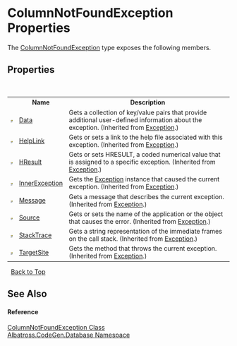 # ColumnNotFoundException Properties
 

The <a href="E7D5382F">ColumnNotFoundException</a> type exposes the following members.


## Properties
&nbsp;<table><tr><th></th><th>Name</th><th>Description</th></tr><tr><td>![Public property](media/pubproperty.gif "Public property")</td><td><a href="http://msdn2.microsoft.com/en-us/library/2wyfbc48" target="_blank">Data</a></td><td>
Gets a collection of key/value pairs that provide additional user-defined information about the exception.
 (Inherited from <a href="http://msdn2.microsoft.com/en-us/library/c18k6c59" target="_blank">Exception</a>.)</td></tr><tr><td>![Public property](media/pubproperty.gif "Public property")</td><td><a href="http://msdn2.microsoft.com/en-us/library/71tawy4s" target="_blank">HelpLink</a></td><td>
Gets or sets a link to the help file associated with this exception.
 (Inherited from <a href="http://msdn2.microsoft.com/en-us/library/c18k6c59" target="_blank">Exception</a>.)</td></tr><tr><td>![Public property](media/pubproperty.gif "Public property")</td><td><a href="http://msdn2.microsoft.com/en-us/library/sh5cw61c" target="_blank">HResult</a></td><td>
Gets or sets HRESULT, a coded numerical value that is assigned to a specific exception.
 (Inherited from <a href="http://msdn2.microsoft.com/en-us/library/c18k6c59" target="_blank">Exception</a>.)</td></tr><tr><td>![Public property](media/pubproperty.gif "Public property")</td><td><a href="http://msdn2.microsoft.com/en-us/library/902sca80" target="_blank">InnerException</a></td><td>
Gets the <a href="http://msdn2.microsoft.com/en-us/library/c18k6c59" target="_blank">Exception</a> instance that caused the current exception.
 (Inherited from <a href="http://msdn2.microsoft.com/en-us/library/c18k6c59" target="_blank">Exception</a>.)</td></tr><tr><td>![Public property](media/pubproperty.gif "Public property")</td><td><a href="http://msdn2.microsoft.com/en-us/library/9btwf6wk" target="_blank">Message</a></td><td>
Gets a message that describes the current exception.
 (Inherited from <a href="http://msdn2.microsoft.com/en-us/library/c18k6c59" target="_blank">Exception</a>.)</td></tr><tr><td>![Public property](media/pubproperty.gif "Public property")</td><td><a href="http://msdn2.microsoft.com/en-us/library/85weac5w" target="_blank">Source</a></td><td>
Gets or sets the name of the application or the object that causes the error.
 (Inherited from <a href="http://msdn2.microsoft.com/en-us/library/c18k6c59" target="_blank">Exception</a>.)</td></tr><tr><td>![Public property](media/pubproperty.gif "Public property")</td><td><a href="http://msdn2.microsoft.com/en-us/library/dxzhy005" target="_blank">StackTrace</a></td><td>
Gets a string representation of the immediate frames on the call stack.
 (Inherited from <a href="http://msdn2.microsoft.com/en-us/library/c18k6c59" target="_blank">Exception</a>.)</td></tr><tr><td>![Public property](media/pubproperty.gif "Public property")</td><td><a href="http://msdn2.microsoft.com/en-us/library/2wchw354" target="_blank">TargetSite</a></td><td>
Gets the method that throws the current exception.
 (Inherited from <a href="http://msdn2.microsoft.com/en-us/library/c18k6c59" target="_blank">Exception</a>.)</td></tr></table>&nbsp;
<a href="#columnnotfoundexception-properties">Back to Top</a>

## See Also


#### Reference
<a href="E7D5382F">ColumnNotFoundException Class</a><br /><a href="E11F5D98">Albatross.CodeGen.Database Namespace</a><br />
